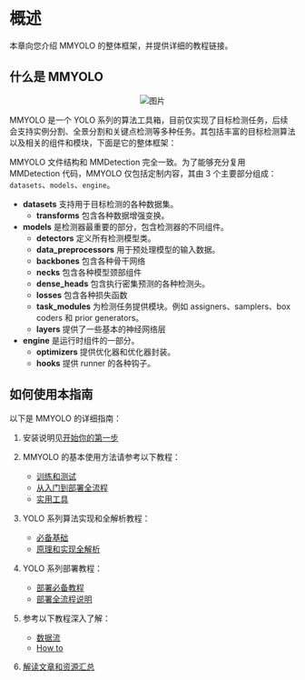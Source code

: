 # 概述

本章向您介绍 MMYOLO 的整体框架，并提供详细的教程链接。

## 什么是 MMYOLO

<div align=center>
<img src="https://user-images.githubusercontent.com/45811724/190993591-bd3f1f11-1c30-4b93-b5f4-05c9ff64ff7f.gif" alt="图片"/>
</div>

MMYOLO 是一个 YOLO 系列的算法工具箱，目前仅实现了目标检测任务，后续会支持实例分割、全景分割和关键点检测等多种任务。其包括丰富的目标检测算法以及相关的组件和模块，下面是它的整体框架：

MMYOLO 文件结构和 MMDetection 完全一致。为了能够充分复用 MMDetection 代码，MMYOLO 仅包括定制内容，其由 3 个主要部分组成：`datasets`、`models`、`engine`。

- **datasets** 支持用于目标检测的各种数据集。
  - **transforms** 包含各种数据增强变换。
- **models** 是检测器最重要的部分，包含检测器的不同组件。
  - **detectors** 定义所有检测模型类。
  - **data_preprocessors** 用于预处理模型的输入数据。
  - **backbones** 包含各种骨干网络
  - **necks** 包含各种模型颈部组件
  - **dense_heads** 包含执行密集预测的各种检测头。
  - **losses** 包含各种损失函数
  - **task_modules** 为检测任务提供模块。例如 assigners、samplers、box coders 和 prior generators。
  - **layers** 提供了一些基本的神经网络层
- **engine** 是运行时组件的一部分。
  - **optimizers** 提供优化器和优化器封装。
  - **hooks** 提供 runner 的各种钩子。

## 如何使用本指南

以下是 MMYOLO 的详细指南：

1. 安装说明见[开始你的第一步](get_started.md)

2. MMYOLO 的基本使用方法请参考以下教程：

   - [训练和测试](https://mmyolo.readthedocs.io/zh_CN/latest/user_guides/index.html#id1)
   - [从入门到部署全流程](https://mmyolo.readthedocs.io/zh_CN/latest/user_guides/index.html#id2)
   - [实用工具](https://mmyolo.readthedocs.io/zh_CN/latest/user_guides/index.html#id3)

3. YOLO 系列算法实现和全解析教程：

   - [必备基础](https://mmyolo.readthedocs.io/zh_CN/latest/algorithm_descriptions/index.html#id1)
   - [原理和实现全解析](https://mmyolo.readthedocs.io/zh_CN/latest/algorithm_descriptions/index.html#id2)

4. YOLO 系列部署教程：

   - [部署必备教程](https://mmyolo.readthedocs.io/zh_CN/latest/deploy/index.html#id1)
   - [部署全流程说明](https://mmyolo.readthedocs.io/zh_CN/latest/deploy/index.html#id2)

5. 参考以下教程深入了解：

   - [数据流](https://mmyolo.readthedocs.io/zh_CN/latest/advanced_guides/index.html#id1)
   - [How to](https://mmyolo.readthedocs.io/zh_CN/latest/advanced_guides/index.html#how-to)

6. [解读文章和资源汇总](article.md)
